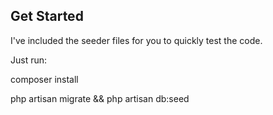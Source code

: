 ## Get Started

I've included the seeder files for you to quickly test the code.

Just run:

composer install

php artisan migrate && php artisan db:seed


